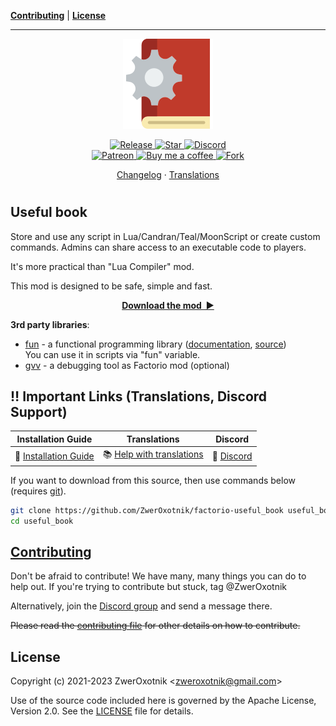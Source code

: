 **[Contributing](#contributing)** |
**[License](#license)**

---

<p align="center">
  <img
    width="144"
    src="thumbnail.png"
    alt="Useful book"
  />
</p>

<p align="center">
  <a href="https://github.com/ZwerOxotnik/factorio-useful_book/tags">
    <img src="https://img.shields.io/github/tag/ZwerOxotnik/factorio-useful_book.svg?label=Release&color=FF5500" alt="Release">
  </a>
  <a href="https://github.com/ZwerOxotnik/factorio-useful_book/stargazers">
    <img src="https://img.shields.io/github/stars/ZwerOxotnik/factorio-useful_book.svg?label=Stars&color=F08125" alt="Star">
  </a>
  <a href="https://discord.gg/YyJVUCa">
    <img src="https://discordapp.com/api/guilds/480103519769067542/widget.png?style=shield" alt="Discord">
  <br/>
  <a href="https://www.patreon.com/ZwerOxotnik">
    <img src="https://ionicabizau.github.io/badges/patreon.svg" alt="Patreon">
  <a href="https://ko-fi.com/zweroxotnik">
    <img src="https://www.buymeacoffee.com/assets/img/guidelines/download-assets-sm-2.svg" height="20" alt="Buy me a coffee">
  <a href="http://github.com/ZwerOxotnik/factorio-useful_book/fork">
    <img src="https://img.shields.io/github/forks/ZwerOxotnik/factorio-useful_book.svg?label=Forks&color=7889DD" alt="Fork">
  </a>
</p>

<p align="center">
  <a href="changelog.txt">Changelog</a>
  ·
  <a href="https://crowdin.com/project/factorio-mods-localization">Translations</a>
</p>

<h1></h1>

<!-- Put your "fancy" image/video here -->
<!-- <img
  src=""
  align="right"
/> -->

Useful book
-----------

Store and use any script in Lua/Candran/Teal/MoonScript or create custom commands. Admins can share access to an executable code to players.

It's more practical than "Lua Compiler" mod.

This mod is designed to be safe, simple and fast.

<p align="center">
  <a href="https://mods.factorio.com/mod/useful_book/downloads"><strong>Download the mod&nbsp;&nbsp;▶</strong></a>
</p>

**3rd party libraries**:
- [fun](/lualib/fun.lua) - a functional programming library ([documentation](https://luafun.github.io/), [source](https://github.com/luafun/luafun/blob/master/fun.lua))\
You can use it in scripts via "fun" variable.
- [gvv](https://mods.factorio.com/mod/gvv) - a debugging tool as Factorio mod (optional)

‼️ Important Links (Translations, Discord Support)
---------------------------------------------------------------

| Installation Guide | Translations | Discord |
| ------------------ | ------------ | ------- |
| 📖 [Installation Guide](https://wiki.factorio.com/index.php?title=Installing_Mods) | 📚 [Help with translations](https://crowdin.com/project/factorio-mods-localization) | 🦜 [Discord] |

If you want to download from this source, then use commands below (requires [git]).

```bash
git clone https://github.com/ZwerOxotnik/factorio-useful_book useful_book
cd useful_book
```

[Contributing](/CONTRIBUTING.md)
--------------------------------

Don't be afraid to contribute! We have many, many things you can do to help out. If you're trying to contribute but stuck, tag @ZwerOxotnik

Alternatively, join the [Discord group][Discord] and send a message there.

~~Please read the [contributing file](/CONTRIBUTING.md) for other details on how to contribute.~~

License
-------

Copyright (c) 2021-2023 ZwerOxotnik \<zweroxotnik@gmail.com\>

Use of the source code included here is governed by the Apache License, Version 2.0. See the [LICENSE](/LICENSE) file for details.

[Discord]: https://discord.gg/YyJVUCa
[GitHub-page]: https://zweroxotnik.github.io/factorio-useful_book/
[git]: https://git-scm.com/downloads
[factorio-mod-luacheck]: https://github.com/Roang-zero1/factorio-mod-luacheck
